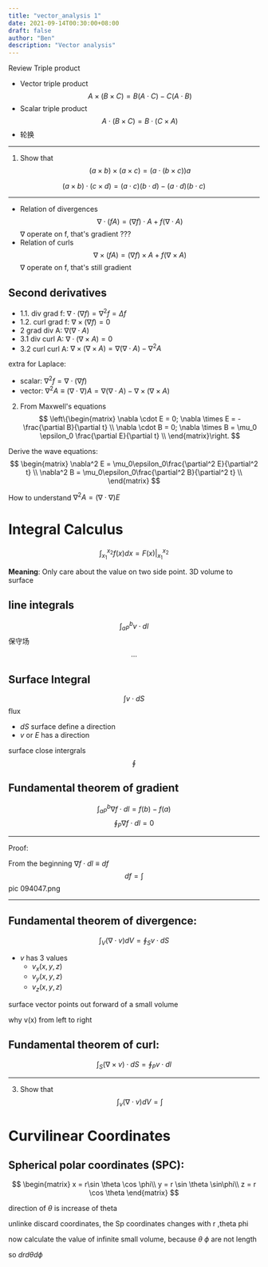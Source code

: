 ```yaml
---
title: "vector_analysis 1"
date: 2021-09-14T00:30:00+08:00
draft: false
author: "Ben"
description: "Vector analysis"
---
```



<!--
# Vector Analysis
-->

Review
Triple product

* Vector triple product
$$
A \times (B\times C) = B(A \cdot C) - C (A \cdot B)
$$
* Scalar triple product
$$
A \cdot (B \times C) = B \cdot(C \times A)
$$
* 轮换


----


1. Show that
$$
(a \times b) \times (a\times c) = (a \cdot(b\times c))a
$$

$$
(a \times b) \cdot (c\times d) = (a \cdot c)(b \cdot d) - (a \cdot d)(b \cdot c)
$$

---


* Relation of divergences
$$
\nabla \cdot (fA) = (\nabla f) \cdot A + f(\nabla \cdot A)
$$
$\nabla$ operate on f, that's gradient ???
* Relation of curls
$$
\nabla \times (fA) = (\nabla f) \times A + f(\nabla \times A)
$$
$\nabla$ operate on f, that's still gradient


## Second derivatives
* 1.1. div grad f: $\nabla \cdot (\nabla f) = \nabla^2 f = \Delta f$
* 1.2. curl grad f: $\nabla \times (\nabla f) =0$
* 2 grad div A: $\nabla (\nabla \cdot A)$
* 3.1 div curl A: $\nabla \cdot  (\nabla \times A) =0$
* 3.2 curl curl A: $\nabla \times (\nabla \times A) = \nabla(\nabla \cdot  A) - \nabla^2 A$

extra for Laplace:
* scalar: $\nabla^2f = \nabla \cdot (\nabla f)$
* vector: $\nabla^2 A \equiv (\nabla \cdot \nabla)A = \nabla (\nabla \cdot A) - \nabla \times (\nabla \times A)$

2. From Maxwell's equations
$$
\left\{\begin{matrix}
\nabla \cdot E = 0; \nabla \times E = - \frac{\partial B}{\partial t} \\
\nabla \cdot B = 0; \nabla \times B = \mu_0 \epsilon_0 \frac{\partial E}{\partial t} \\
\end{matrix}\right.
$$

Derive the wave equations:
$$
\begin{matrix}
\nabla^2 E = \mu_0\epsilon_0\frac{\partial^2 E}{\partial^2 t} \\
\nabla^2 B = \mu_0\epsilon_0\frac{\partial^2 B}{\partial^2 t} \\
\end{matrix}
$$

How to understand $\nabla^2 A =(\nabla \cdot \nabla)E$


# Integral Calculus

$$
\int_{x_1}^{x_2} f(x) dx = F(x)|_{x_1}^{x_2}
$$

**Meaning**: Only care about the value on two side point. 3D volume to surface

## line integrals
$$
\int_{aP}^{b}v \cdot dl
$$
保守场
$$
\ldots
$$

## Surface Integral
$$
\int v \cdot dS
$$
flux

* $dS$ surface define a direction
* $v$ or $E$ has a direction


surface close intergrals
$$
\oint
$$


## Fundamental theorem of gradient
$$
\int_{aP}^{b}\nabla f \cdot  dl=f(b)-f(a)
$$
$$
\oint_{P} \nabla f \cdot  dl=0
$$

---

Proof:

From the beginning $\nabla f \cdot dl \equiv df$
$$
df = \int
$$
pic 094047.png


---

## Fundamental theorem of divergence:

$$
\int_V(\nabla \cdot  v )dV = \oint_S v \cdot  dS
$$
* $v$ has 3 values
	+ $v_x(x,y,z)$
	+ $v_y(x,y,z)$
	+ $v_z(x,y,z)$

surface vector points out forward of a small volume

why v(x) from left to right

## Fundamental theorem of curl:
$$
\int_S (\nabla \times  v) \cdot dS = \oint_P v \cdot  dl
$$

---
3. Show that 
$$
\int_v (\nabla \cdot  v) dV = \int
$$


# Curvilinear Coordinates
## Spherical polar coordinates (SPC):
$$
\begin{matrix}
x = r\sin \theta \cos \phi\\
y = r \sin \theta \sin\phi\\
z = r \cos \theta
\end{matrix}
$$

direction of $\theta$ is increase of theta

unlinke discard coordinates, the Sp coordinates changes with r ,theta phi

now calculate the value of infinite small volume, because $\theta$ $\phi$ are not length

so $dr d\theta d\phi$

